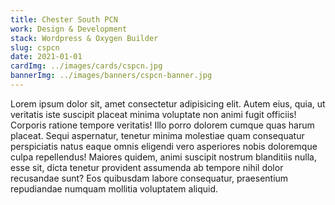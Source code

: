 ```yaml
---
title: Chester South PCN
work: Design & Development
stack: Wordpress & Oxygen Builder
slug: cspcn
date: 2021-01-01
cardImg: ../images/cards/cspcn.jpg
bannerImg: ../images/banners/cspcn-banner.jpg
---
```


Lorem ipsum dolor sit, amet consectetur adipisicing elit. Autem eius, quia, ut veritatis iste suscipit placeat minima voluptate non animi fugit officiis! Corporis ratione tempore veritatis! Illo porro dolorem cumque quas harum placeat. Sequi aspernatur, tenetur minima molestiae quam consequatur perspiciatis natus eaque omnis eligendi vero asperiores nobis doloremque culpa repellendus! Maiores quidem, animi suscipit nostrum blanditiis nulla, esse sit, dicta tenetur provident assumenda ab tempore nihil dolor recusandae sunt? Eos quibusdam labore consequatur, praesentium repudiandae numquam mollitia voluptatem aliquid.